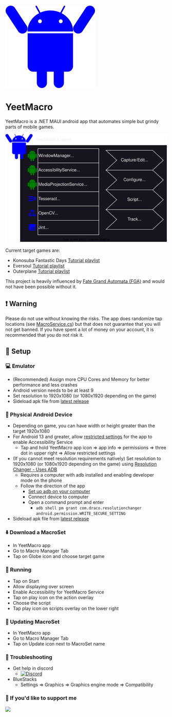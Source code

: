 ![YeetMacro Engine](YeetMacro2/Resources/Images/appicon2.svg) 
# YeetMacro
YeetMacro is a .NET MAUI android app that automates simple but grindy parts of mobile games.

![YeetMacro Engine](docs/yeetmacro_engine.drawio.svg)

Current target games are:
* Konosuba Fantastic Days [Tutorial playlist](https://www.youtube.com/playlist?list=PLPHmhWd4gIREH5qYt8MEQ_HMJ4K2yptmw)
* Eversoul [Tutorial playlist](https://www.youtube.com/playlist?list=PLPHmhWd4gIREVZMEXKYwJLRM4fEx9b9D9)
* Outerplane [Tutorial playlist](https://www.youtube.com/playlist?list=PLPHmhWd4gIRGobeNz08XuzHnxSyDSFwn-)

This project is heavily influenced by [Fate Grand Automata (FGA)](https://github.com/Fate-Grand-Automata/FGA) and would not have been possible without it.

## ❗ Warning
Please do not use without knowing the risks. The app does randomize tap locations (see [MacroService.cs](https://github.com/kappagacha/yeetmacro2/blob/b5c9a018abb18b0bea1a4b486645f83ba615a269/YeetMacro2/Services/MacroService.cs#L267)) but that does not guarantee that you will not get banned. If you have spent a lot of money on your account, it is recommended that you do not risk it.

## 📓 Setup
### 💻 Emulator
* (Recommended) Assign more CPU Cores and Memory for better performance and less crashes
* Android version needs to be at least 9
* Set resolution to 1920x1080 (or 1080x1920 depending on the game)
* Sideload apk file from [latest release](https://github.com/kappagacha/yeetmacro2/releases/tag/latest)

### 📱 Physical Android Device
* Depending on game, you can have width or height greater than the target 1920x1080
* For Android 13 and greater, allow [restricted settings](https://support.google.com/android/answer/12623953?hl=en#allowrestrictedsettings) for the app to enable Accessibility Service
    * Tap and hold YeetMacro app icon => app info => permissions => three dot in upper right => Allow restricted settings
* (If you cannot meet resolution requirements natively) Set resolution to 1920x1080 (or 1080x1920 depending on the game) using [Resolution Changer - Uses ADB](https://play.google.com/store/apps/details?id=com.draco.resolutionchanger&hl=en_US&gl=US&pli=1)
    * Requires a computer with adb installed and enabling developer mode on the phone
    * Follow the direction of the app
        * [Set up adb on your computer](https://www.xda-developers.com/install-adb-windows-macos-linux/)
        * Connect device to computer
        * Open a command prompt and enter
            * `adb shell pm grant com.draco.resolutionchanger android.permission.WRITE_SECURE_SETTING`
* Sideload apk file from [latest release](https://github.com/kappagacha/yeetmacro2/releases/tag/latest)

### ⬇️ Download a MacroSet
* In YeetMacro app
* Go to Macro Manager Tab
* Tap on Globe icon and choose target game

### 🏃 Running
* Tap on Start
* Allow displaying over screen
* Enable Accessibility for YeetMacro Service
* Tap on play icon on the action overlay
* Choose the script
* Tap play icon on scripts overlay on the lower right

### 🔄 Updating MacroSet
* In YeetMacro app
* Go to Macro Manager Tab
* Tap on Update icon next to MacroSet name

### 🔎 Troubleshooting
* Get help in discord
    * [![Discord](https://img.shields.io/badge/Join-Our%20Discord-%237289DA?style=flat&logo=discord)](https://discord.gg/abUPg3RU6J)
* BlueStacks
    * Settings => Graphics => Graphics engine mode => Compatibility

### 💸 If you'd like to support me

[![](https://www.paypalobjects.com/en_US/i/btn/btn_donateCC_LG.gif)](https://www.paypal.com/donate?business=Z2GDPP65YMA7G&no_recurring=0&currency_code=USD)

